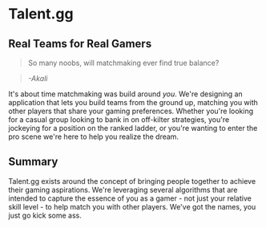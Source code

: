 # Talent.gg
## Real Teams for Real Gamers
> So many noobs, will matchmaking ever find true balance?

> _-Akali_

It's about time matchmaking was build around _you_. We're designing an application that lets you build teams from the ground up, matching you with other players that share your gaming preferences. Whether you're looking for a casual group looking to bank in on off-kilter strategies, you're jockeying for a position on the ranked ladder, or you're wanting to enter the pro scene we're here to help you realize the dream.

## Summary
Talent.gg exists around the concept of bringing people together to achieve their gaming aspirations. We're leveraging several algorithms that are intended to capture the essence of you as a gamer - not just your relative skill level - to help match you with other players. We've got the names, you just go kick some ass.
